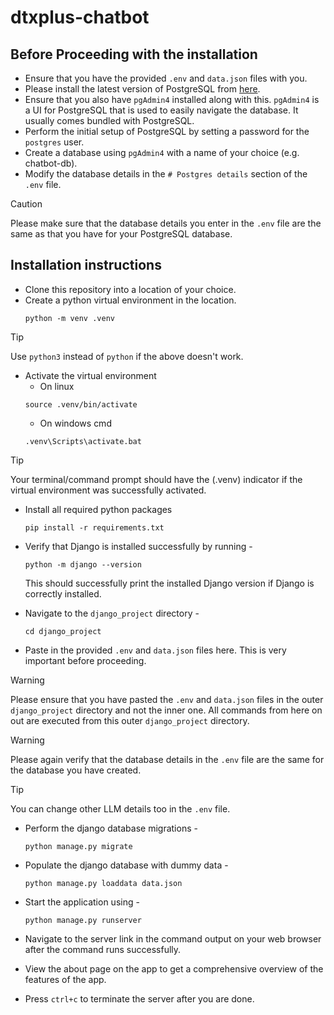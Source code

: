# dtxplus-chatbot

## Before Proceeding with the installation
- Ensure that you have the provided `.env` and `data.json` files with you.
- Please install the latest version of PostgreSQL from [here](https://www.postgresql.org/download/).
- Ensure that you also have `pgAdmin4` installed along with this. `pgAdmin4` is a UI for PostgreSQL that is used to easily navigate the database. It usually comes bundled with PostgreSQL.
- Perform the initial setup of PostgreSQL by setting a password for the `postgres` user.
- Create a database using `pgAdmin4` with a name of your choice (e.g. chatbot-db).
- Modify the database details in the `# Postgres details` section of the `.env` file.
> [!CAUTION]
> Please make sure that the database details you enter in the `.env` file are the same as that you have for your PostgreSQL database.

## Installation instructions
- Clone this repository into a location of your choice.
- Create a python virtual environment in the location.
    ```shell
    python -m venv .venv
    ```
> [!TIP]
> Use `python3` instead of `python` if the above doesn't work.
- Activate the virtual environment
    - On linux
    ```shell
    source .venv/bin/activate
    ``` 
    - On windows cmd
    ```shell
    .venv\Scripts\activate.bat
    ```
> [!TIP]
> Your terminal/command prompt should have the (.venv) indicator if the virtual environment was successfully activated.
- Install all required python packages
    ```shell
    pip install -r requirements.txt
    ``` 
- Verify that Django is installed successfully by running - 
    ```shell
    python -m django --version
    ``` 
    This should successfully print the installed Django version if Django is correctly installed.

- Navigate to the `django_project` directory - 
    ```shell
   cd django_project
    ```
- Paste in the provided `.env` and `data.json` files here. This is very important before proceeding.

> [!WARNING]
> Please ensure that you have pasted the `.env` and `data.json` files in the outer `django_project` directory and not the inner one.
> All commands from here on out are executed from this outer `django_project` directory.

> [!WARNING]
> Please again verify that the database details in the `.env` file are the same for the database you have created.

> [!TIP]
> You can change other LLM details too in the `.env` file.

- Perform the django database migrations - 
    ```shell
    python manage.py migrate
    ```
- Populate the django database with dummy data - 
    ```shell
    python manage.py loaddata data.json
    ```

- Start the application using - 
    ```shell
    python manage.py runserver
    ```

- Navigate to the server link in the command output on your web browser after the command runs successfully.
- View the about page on the app to get a comprehensive overview of the features of the app.
- Press `ctrl+c` to terminate the server after you are done.

